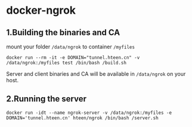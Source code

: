 # docker-ngrok

## 1.Building the binaries and CA

mount your folder `/data/ngrok` to container `/myfiles`

```linux
docker run --rm -it -e DOMAIN="tunnel.hteen.cn" -v /data/ngrok:/myfiles test /bin/bash /build.sh
```

Server and client binaries and CA will be available in `/data/ngrok` on your host.

## 2.Running the server
```linux
docker run -idt --name ngrok-server -v /data/ngrok:/myfiles -e DOMAIN='tunnel.hteen.cn' hteen/ngrok /bin/bash /server.sh
```
